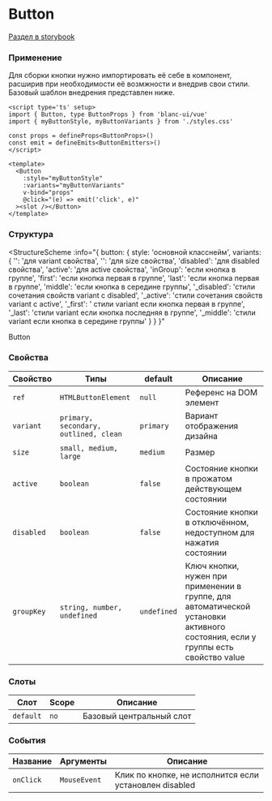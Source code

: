 # Button

[Раздел в storybook](https://webkieth.github.io/blanc-ui/vue/?path=/docs/components-button--docs)

### Применение

Для сборки кнопки нужно импортировать её себе в компонент, расширив при необходимости её возмжности и внедрив свои стили.
Базовый шаблон внедрения представлен ниже.

```vue title="Button.vue"
<script type='ts' setup>
import { Button, type ButtonProps } from 'blanc-ui/vue'
import { myButtonStyle, myButtonVariants } from './styles.css'

const props = defineProps<ButtonProps>()
const emit = defineEmits<ButtonEmitters>()
</script>

<template>
  <Button
    :style="myButtonStyle"
    :variants="myButtonVariants"
    v-bind="props"
    @click="(e) => emit('click', e)"
  ><slot /></Button>
</template>
```

### Структура
<StructureScheme
  :info="{
    button: {
      style: 'основной класснейм',
      variants: {
        '<variant>': 'для variant свойства',
        '<size>': 'для size свойства',
        'disabled': 'для disabled свойства',
        'active': 'для active свойства',
        'inGroup': 'если кнопка в группе',
        'first': 'если кнопка первая в группе',
        'last': 'если кнопка первая в группе',
        'middle': 'если кнопка в середине группы',
        '<variant>_disabled': 'стили сочетания свойств variant с disabled',
        '<variant>_active': 'стили сочетания свойств variant с active',
        '<variant>_first': ' стили variant если кнопка первая в группе',
        '<variant>_last': 'стили variant если кнопка последняя в группе',
        '<variant>_middle': 'стили variant если кнопка в середине группы'
      }
    }
  }"
>
  <StructureBlock class='bg-blue-500' name='button' :width='180' :height='60'>
    Button
  </StructureBlock>
</StructureScheme>

### Свойства

| Свойство | Типы | default | Описание |
|---|---|---|---|
| `ref` | `HTMLButtonElement` | `null` | Референс на DOM элемент |
| `variant` | `primary, secondary, outlined, clean` | `primary` | Вариант отображения дизайна |
| `size` | `small, medium, large` | `medium` | Размер |
| `active` | `boolean` | `false` | Состояние кнопки в прожатом действующем состоянии |
| `disabled` | `boolean` | `false` | Состояние кнопки в отключённом, недоступном для нажатия состоянии |
| `groupKey` | `string, number, undefined` | `undefined` | Ключ кнопки, нужен при применении в группе, для автоматической установки активного состояния, если у группы есть свойство value |

### Слоты

| Слот | Scope | Описание |
|---|---|---|
| `default` | `no` | Базовый центральный слот |

### События

| Название | Аргументы | Описание |
|---|---|---|
| `onClick` | `MouseEvent` | Клик по кнопке, не исполнится если установлен disabled |

